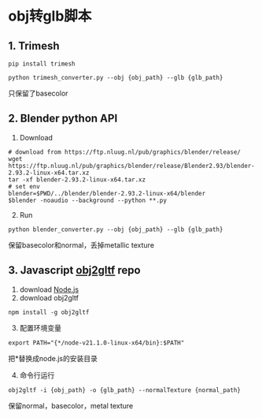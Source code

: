 # obj转glb脚本

## 1. Trimesh
```
pip install trimesh
```
```
python trimesh_converter.py --obj {obj_path} --glb {glb_path}
```
只保留了basecolor

## 2. Blender python API
1. Download
```
# download from https://ftp.nluug.nl/pub/graphics/blender/release/
wget https://ftp.nluug.nl/pub/graphics/blender/release/Blender2.93/blender-2.93.2-linux-x64.tar.xz
tar -xf blender-2.93.2-linux-x64.tar.xz
# set env
blender=$PWD/../blender/blender-2.93.2-linux-x64/blender
$blender -noaudio --background --python **.py
```
2. Run
```
python blender_converter.py --obj {obj_path} --glb {glb_path}
```
保留basecolor和normal，丢掉metallic texture

## 3. Javascript [obj2gltf](https://github.com/CesiumGS/obj2gltf) repo 
1. download [Node.js](https://www.runoob.com/nodejs/nodejs-install-setup.html)
2. download obj2gltf
```
npm install -g obj2gltf
```
3. 配置环境变量
```
export PATH="{*/node-v21.1.0-linux-x64/bin}:$PATH"
```
把*替换成node.js的安装目录

4. 命令行运行
```
obj2gltf -i {obj_path} -o {glb_path} --normalTexture {normal_path} 
```
保留normal，basecolor，metal texture
